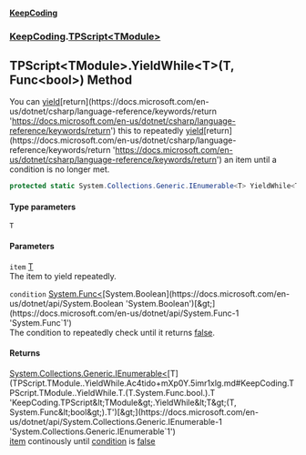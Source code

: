 #### [KeepCoding](index.md 'index')
### [KeepCoding](KeepCoding.md 'KeepCoding').[TPScript&lt;TModule&gt;](TPScript.TModule..md 'KeepCoding.TPScript&lt;TModule&gt;')
## TPScript&lt;TModule&gt;.YieldWhile&lt;T&gt;(T, Func&lt;bool&gt;) Method
You can [yield](https://docs.microsoft.com/en-us/dotnet/csharp/language-reference/keywords/yield 'https://docs.microsoft.com/en-us/dotnet/csharp/language-reference/keywords/yield')[return](https://docs.microsoft.com/en-us/dotnet/csharp/language-reference/keywords/return 'https://docs.microsoft.com/en-us/dotnet/csharp/language-reference/keywords/return') this to repeatedly [yield](https://docs.microsoft.com/en-us/dotnet/csharp/language-reference/keywords/yield 'https://docs.microsoft.com/en-us/dotnet/csharp/language-reference/keywords/yield')[return](https://docs.microsoft.com/en-us/dotnet/csharp/language-reference/keywords/return 'https://docs.microsoft.com/en-us/dotnet/csharp/language-reference/keywords/return') an item until a condition is no longer met.  
```csharp
protected static System.Collections.Generic.IEnumerable<T> YieldWhile<T>(T item, System.Func<bool> condition);
```
#### Type parameters
<a name='KeepCoding.TPScript.TModule..YieldWhile.T.(T.System.Func.bool.).T'></a>
`T`  
  
#### Parameters
<a name='KeepCoding.TPScript.TModule..YieldWhile.T.(T.System.Func.bool.).item'></a>
`item` [T](TPScript.TModule..YieldWhile.Ac4tido+mXp0Y.5imr1xlg.md#KeepCoding.TPScript.TModule..YieldWhile.T.(T.System.Func.bool.).T 'KeepCoding.TPScript&lt;TModule&gt;.YieldWhile&lt;T&gt;(T, System.Func&lt;bool&gt;).T')  
The item to yield repeatedly.
  
<a name='KeepCoding.TPScript.TModule..YieldWhile.T.(T.System.Func.bool.).condition'></a>
`condition` [System.Func&lt;](https://docs.microsoft.com/en-us/dotnet/api/System.Func-1 'System.Func`1')[System.Boolean](https://docs.microsoft.com/en-us/dotnet/api/System.Boolean 'System.Boolean')[&gt;](https://docs.microsoft.com/en-us/dotnet/api/System.Func-1 'System.Func`1')  
The condition to repeatedly check until it returns [false](https://docs.microsoft.com/en-us/dotnet/csharp/language-reference/builtin-types/bool 'https://docs.microsoft.com/en-us/dotnet/csharp/language-reference/builtin-types/bool').
  
#### Returns
[System.Collections.Generic.IEnumerable&lt;](https://docs.microsoft.com/en-us/dotnet/api/System.Collections.Generic.IEnumerable-1 'System.Collections.Generic.IEnumerable`1')[T](TPScript.TModule..YieldWhile.Ac4tido+mXp0Y.5imr1xlg.md#KeepCoding.TPScript.TModule..YieldWhile.T.(T.System.Func.bool.).T 'KeepCoding.TPScript&lt;TModule&gt;.YieldWhile&lt;T&gt;(T, System.Func&lt;bool&gt;).T')[&gt;](https://docs.microsoft.com/en-us/dotnet/api/System.Collections.Generic.IEnumerable-1 'System.Collections.Generic.IEnumerable`1')  
[item](TPScript.TModule..YieldWhile.Ac4tido+mXp0Y.5imr1xlg.md#KeepCoding.TPScript.TModule..YieldWhile.T.(T.System.Func.bool.).item 'KeepCoding.TPScript&lt;TModule&gt;.YieldWhile&lt;T&gt;(T, System.Func&lt;bool&gt;).item') continously until [condition](TPScript.TModule..YieldWhile.Ac4tido+mXp0Y.5imr1xlg.md#KeepCoding.TPScript.TModule..YieldWhile.T.(T.System.Func.bool.).condition 'KeepCoding.TPScript&lt;TModule&gt;.YieldWhile&lt;T&gt;(T, System.Func&lt;bool&gt;).condition') is [false](https://docs.microsoft.com/en-us/dotnet/csharp/language-reference/builtin-types/bool 'https://docs.microsoft.com/en-us/dotnet/csharp/language-reference/builtin-types/bool')
